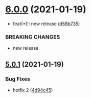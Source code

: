 # [6.0.0](https://github.com/vkumbhar94/submodule2/compare/v5.0.1...v6.0.0) (2021-01-19)


* feat(*)!: new release ([d58b735](https://github.com/vkumbhar94/submodule2/commit/d58b7355a0ecb7f824f11950b53e92b6d106550e))


### BREAKING CHANGES

* new release

## [5.0.1](https://github.com/vkumbhar94/submodule2/compare/v5.0.0...v5.0.1) (2021-01-19)


### Bug Fixes

* hotfix 2 ([4d94c45](https://github.com/vkumbhar94/submodule2/commit/4d94c45bc302d7bc99faff0e817c658769e59d9b))
